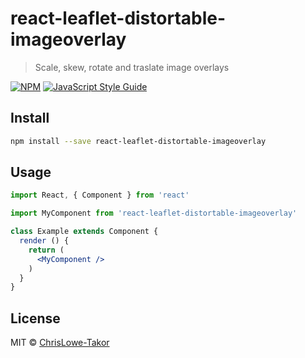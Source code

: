 # react-leaflet-distortable-imageoverlay

> Scale, skew, rotate and traslate image overlays

[![NPM](https://img.shields.io/npm/v/react-leaflet-distortable-imageoverlay.svg)](https://www.npmjs.com/package/react-leaflet-distortable-imageoverlay) [![JavaScript Style Guide](https://img.shields.io/badge/code_style-standard-brightgreen.svg)](https://standardjs.com)

## Install

```bash
npm install --save react-leaflet-distortable-imageoverlay
```

## Usage

```jsx
import React, { Component } from 'react'

import MyComponent from 'react-leaflet-distortable-imageoverlay'

class Example extends Component {
  render () {
    return (
      <MyComponent />
    )
  }
}
```

## License

MIT © [ChrisLowe-Takor](https://github.com/ChrisLowe-Takor)
